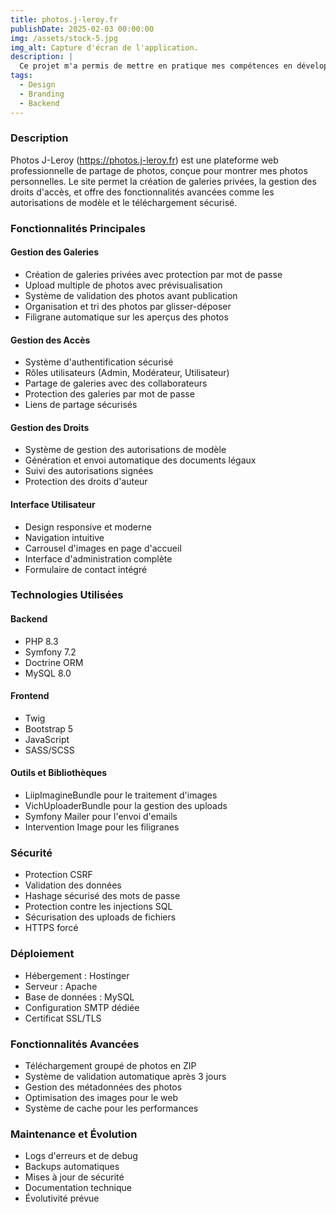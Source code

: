 ```yaml
---
title: photos.j-leroy.fr
publishDate: 2025-02-03 00:00:00
img: /assets/stock-5.jpg
img_alt: Capture d'écran de l'application.
description: |
  Ce projet m'a permis de mettre en pratique mes compétences en développement web, en gestion de base de données, et en sécurisation d'applications. J'ai également appris à optimiser les performances d'un site web et à créer une interface utilisateur intuitive et responsive.
tags:
  - Design
  - Branding
  - Backend
---
```




### Description

Photos J-Leroy (https://photos.j-leroy.fr) est une plateforme web professionnelle de partage de photos, conçue pour montrer mes photos personnelles. Le site permet la création de galeries privées, la gestion des droits d'accès, et offre des fonctionnalités avancées comme les autorisations de modèle et le téléchargement sécurisé.

### Fonctionnalités Principales

#### Gestion des Galeries

- Création de galeries privées avec protection par mot de passe
- Upload multiple de photos avec prévisualisation
- Système de validation des photos avant publication
- Organisation et tri des photos par glisser-déposer
- Filigrane automatique sur les aperçus des photos

#### Gestion des Accès

- Système d'authentification sécurisé
- Rôles utilisateurs (Admin, Modérateur, Utilisateur)
- Partage de galeries avec des collaborateurs
- Protection des galeries par mot de passe
- Liens de partage sécurisés

#### Gestion des Droits

- Système de gestion des autorisations de modèle
- Génération et envoi automatique des documents légaux
- Suivi des autorisations signées
- Protection des droits d'auteur

#### Interface Utilisateur

- Design responsive et moderne
- Navigation intuitive
- Carrousel d'images en page d'accueil
- Interface d'administration complète
- Formulaire de contact intégré

### Technologies Utilisées

#### Backend

- PHP 8.3
- Symfony 7.2
- Doctrine ORM
- MySQL 8.0

#### Frontend

- Twig
- Bootstrap 5
- JavaScript
- SASS/SCSS

#### Outils et Bibliothèques

- LiipImagineBundle pour le traitement d'images
- VichUploaderBundle pour la gestion des uploads
- Symfony Mailer pour l'envoi d'emails
- Intervention Image pour les filigranes

### Sécurité

- Protection CSRF
- Validation des données
- Hashage sécurisé des mots de passe
- Protection contre les injections SQL
- Sécurisation des uploads de fichiers
- HTTPS forcé

### Déploiement

- Hébergement : Hostinger
- Serveur : Apache
- Base de données : MySQL
- Configuration SMTP dédiée
- Certificat SSL/TLS

### Fonctionnalités Avancées

- Téléchargement groupé de photos en ZIP
- Système de validation automatique après 3 jours
- Gestion des métadonnées des photos
- Optimisation des images pour le web
- Système de cache pour les performances

### Maintenance et Évolution

- Logs d'erreurs et de debug
- Backups automatiques
- Mises à jour de sécurité
- Documentation technique
- Évolutivité prévue
